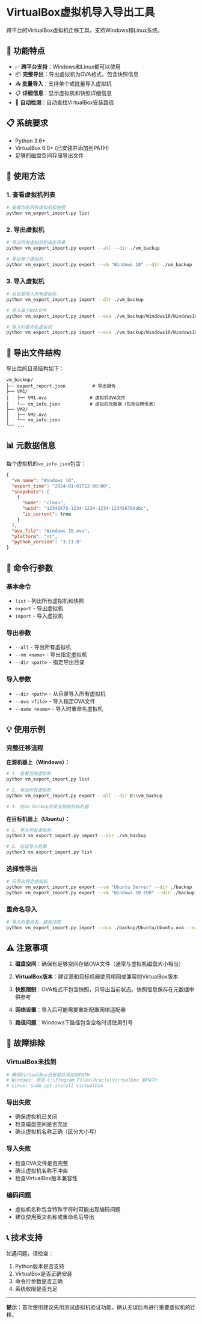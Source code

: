 # VirtualBox虚拟机导入导出工具

跨平台的VirtualBox虚拟机迁移工具，支持Windows和Linux系统。

## 🎯 功能特点

- ✅ **跨平台支持**：Windows和Linux都可以使用
- 📦 **完整导出**：导出虚拟机为OVA格式，包含快照信息
- 📥 **批量导入**：支持单个或批量导入虚拟机
- 📋 **详细信息**：显示虚拟机和快照详细信息
- 🔧 **自动检测**：自动查找VirtualBox安装路径

## 📋 系统要求

- Python 3.6+
- VirtualBox 6.0+ (已安装并添加到PATH)
- 足够的磁盘空间存储导出文件

## 🚀 使用方法

### 1. 查看虚拟机列表

```bash
# 查看当前所有虚拟机和快照
python vm_export_import.py list
```

### 2. 导出虚拟机

```bash
# 导出所有虚拟机到指定目录
python vm_export_import.py export --all --dir ./vm_backup

# 导出单个虚拟机
python vm_export_import.py export --vm "Windows 10" --dir ./vm_backup
```

### 3. 导入虚拟机

```bash
# 从目录导入所有虚拟机
python vm_export_import.py import --dir ./vm_backup

# 导入单个OVA文件
python vm_export_import.py import --ova ./vm_backup/Windows10/Windows10.ova

# 导入时重命名虚拟机
python vm_export_import.py import --ova ./vm_backup/Windows10/Windows10.ova --name "Windows 10 - Copy"
```

## 📁 导出文件结构

导出后的目录结构如下：

```
vm_backup/
├── export_report.json          # 导出报告
├── VM1/
│   ├── VM1.ova                # 虚拟机OVA文件
│   └── vm_info.json           # 虚拟机元数据（包含快照信息）
├── VM2/
│   ├── VM2.ova
│   └── vm_info.json
└── ...
```

## 📊 元数据信息

每个虚拟机的`vm_info.json`包含：

```json
{
  "vm_name": "Windows 10",
  "export_time": "2024-01-01T12:00:00",
  "snapshots": [
    {
      "name": "clean",
      "uuid": "12345678-1234-1234-1234-123456789abc",
      "is_current": true
    }
  ],
  "ova_file": "Windows 10.ova",
  "platform": "nt",
  "python_version": "3.11.0"
}
```

## 🔧 命令行参数

### 基本命令
- `list` - 列出所有虚拟机和快照
- `export` - 导出虚拟机
- `import` - 导入虚拟机

### 导出参数
- `--all` - 导出所有虚拟机
- `--vm <name>` - 导出指定虚拟机
- `--dir <path>` - 指定导出目录

### 导入参数
- `--dir <path>` - 从目录导入所有虚拟机
- `--ova <file>` - 导入指定OVA文件
- `--name <name>` - 导入时重命名虚拟机

## 💡 使用示例

### 完整迁移流程

**在源机器上（Windows）：**
```bash
# 1. 查看当前虚拟机
python vm_export_import.py list

# 2. 导出所有虚拟机
python vm_export_import.py export --all --dir D:\vm_backup

# 3. 将vm_backup目录复制到目标机器
```

**在目标机器上（Ubuntu）：**
```bash
# 1. 导入所有虚拟机
python3 vm_export_import.py import --dir ./vm_backup

# 2. 验证导入结果
python3 vm_export_import.py list
```

### 选择性导出

```bash
# 只导出特定虚拟机
python vm_export_import.py export --vm "Ubuntu Server" --dir ./backup
python vm_export_import.py export --vm "Windows 10 EDR" --dir ./backup
```

### 重命名导入

```bash
# 导入时重命名，避免冲突
python vm_export_import.py import --ova ./backup/Ubuntu/Ubuntu.ova --name "Ubuntu-Test"
```

## ⚠️ 注意事项

1. **磁盘空间**：确保有足够空间存储OVA文件（通常与虚拟机磁盘大小相当）

2. **VirtualBox版本**：建议源和目标机器使用相同或兼容的VirtualBox版本

3. **快照限制**：OVA格式不包含快照，只导出当前状态。快照信息保存在元数据中供参考

4. **网络设置**：导入后可能需要重新配置网络适配器

5. **路径问题**：Windows下路径包含空格时请使用引号

## 🐛 故障排除

### VirtualBox未找到
```bash
# 确保VirtualBox已安装并添加到PATH
# Windows: 添加 C:\Program Files\Oracle\VirtualBox 到PATH
# Linux: sudo apt install virtualbox
```

### 导出失败
- 确保虚拟机已关闭
- 检查磁盘空间是否充足
- 确认虚拟机名称正确（区分大小写）

### 导入失败
- 检查OVA文件是否完整
- 确认虚拟机名称不冲突
- 检查VirtualBox版本兼容性

### 编码问题
- 虚拟机名称包含特殊字符时可能出现编码问题
- 建议使用英文名称或重命名后导出

## 📞 技术支持

如遇问题，请检查：
1. Python版本是否支持
2. VirtualBox是否正确安装
3. 命令行参数是否正确
4. 系统权限是否充足

---

**提示**：首次使用建议先用测试虚拟机验证功能，确认无误后再进行重要虚拟机的迁移。

